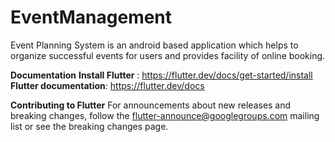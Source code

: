 # EventManagement
Event Planning System is an android based application which helps to organize successful events for users and provides facility of online booking.

**Documentation**
**Install Flutter** : https://flutter.dev/docs/get-started/install
**Flutter documentation**: https://flutter.dev/docs

**Contributing to Flutter**
For announcements about new releases and breaking changes, follow the flutter-announce@googlegroups.com mailing list or see the breaking changes page.


